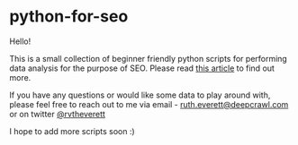 # python-for-seo

Hello! 

This is a small collection of beginner friendly python scripts for performing data analysis for the purpose of SEO. Please read [this article](https://www.searchenginejournal.com/7-example-projects-to-get-started-with-python-for-seo/389336/) to find out more.

If you have any questions or would like some data to play around with, please feel free to reach out to me via email - ruth.everett@deepcrawl.com or on twitter [@rvtheverett](https://twitter.com/rvtheverett) 

I hope to add more scripts soon :) 
